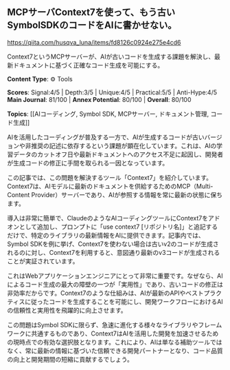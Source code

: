 ## MCPサーバContext7を使って、もう古いSymbolSDKのコードをAIに書かせない。

https://qiita.com/husqva_luna/items/fd8126c0924e275e4cd6

Context7というMCPサーバーが、AIが古いコードを生成する課題を解決し、最新ドキュメントに基づく正確なコード生成を可能にする。

**Content Type**: ⚙️ Tools

**Scores**: Signal:4/5 | Depth:3/5 | Unique:4/5 | Practical:5/5 | Anti-Hype:4/5
**Main Journal**: 81/100 | **Annex Potential**: 80/100 | **Overall**: 80/100

**Topics**: [[AIコーディング, Symbol SDK, MCPサーバー, ドキュメント管理, コード生成]]

AIを活用したコーディングが普及する一方で、AIが生成するコードが古いバージョンや非推奨の記述に依存するという課題が顕在化しています。これは、AIの学習データのカットオフ日や最新ドキュメントへのアクセス不足に起因し、開発者が生成コードの修正に手間を取られる一因となっています。

この記事では、この問題を解決するツール「Context7」を紹介しています。Context7は、AIモデルに最新のドキュメントを供給するためのMCP（Multi-Content Provider）サーバーであり、AIが参照する情報を常に最新の状態に保ちます。

導入は非常に簡単で、ClaudeのようなAIコーディングツールにContext7をアドオンとして追加し、プロンプトに「use context7 [リポジトリ名]」と追記するだけで、特定のライブラリの最新情報をAIに提供できます。記事内では、Symbol SDKを例に挙げ、Context7を使わない場合は古いv2のコードが生成されるのに対し、Context7を利用すると、意図通り最新のv3コードが生成されることが実証されています。

これはWebアプリケーションエンジニアにとって非常に重要です。なぜなら、AIによるコード生成の最大の障壁の一つが「実用性」であり、古いコードの修正は非効率だからです。Context7のような仕組みは、AIが最新のAPIやベストプラクティスに従ったコードを生成することを可能にし、開発ワークフローにおけるAIの信頼性と実用性を飛躍的に向上させます。

この問題はSymbol SDKに限らず、急速に進化する様々なライブラリやフレームワークに共通するものであり、Context7はAIを活用した開発を加速させるための現時点での有効な選択肢となります。これにより、AIは単なる補助ツールではなく、常に最新の情報に基づいた信頼できる開発パートナーとなり、コード品質の向上と開発期間の短縮に貢献するでしょう。